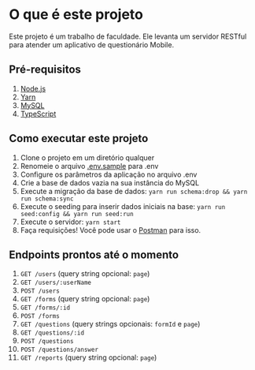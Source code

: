 # O que é este projeto

Este projeto é um trabalho de faculdade.
Ele levanta um servidor RESTful para atender um aplicativo de questionário Mobile.

## Pré-requisitos

1. [Node.js](https://nodejs.org/en/)
2. [Yarn](https://yarnpkg.com/)
3. [MySQL](https://www.mysql.com/)
4. [TypeScript](https://www.typescriptlang.org/)

## Como executar este projeto

1. Clone o projeto em um diretório qualquer
2. Renomeie o arquivo [.env.sample](.env.sample) para .env
3. Configure os parâmetros da aplicação no arquivo .env
4. Crie a base de dados vazia na sua instância do MySQL
5. Execute a migração da base de dados: `yarn run schema:drop && yarn run schema:sync`
6. Execute o seeding para inserir dados iniciais na base: `yarn run seed:config && yarn run seed:run`
7. Execute o servidor: `yarn start`
8. Faça requisições! Você pode usar o [Postman](tests/postman_collection.json) para isso.

## Endpoints prontos até o momento

1. `GET /users` (query string opcional: `page`)
2. `GET /users/:userName`
3. `POST /users`
4. `GET /forms` (query string opcional: `page`)
5. `GET /forms/:id`
6. `POST /forms`
7. `GET /questions` (query strings opcionais: `formId` e `page`)
8. `GET /questions/:id`
9. `POST /questions`
10. `POST /questions/answer`
11. `GET /reports` (query string opcional: `page`)
